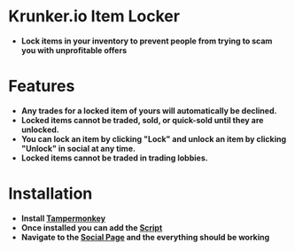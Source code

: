 # Krunker.io Item Locker
- **Lock items in your inventory to prevent people from trying to scam you with unprofitable offers**

# Features
- **Any trades for a locked item of yours will automatically be declined.**
- **Locked items cannot be traded, sold, or quick-sold until they are unlocked.**
- **You can lock an item by clicking "Lock" and unlock an item by clicking "Unlock" in social at any time.**
- **Locked items cannot be traded in trading lobbies.**

# Installation
- **Install [Tampermonkey](https://www.tampermonkey.net/)**
- **Once installed you can add the [Script](https://github.com/Lemons1337/Krunker.io-Item-Locker/raw/master/script.user.js)**
- **Navigate to the [Social Page](https://krunker.io/social.html) and the everything should be working**

